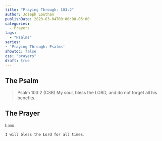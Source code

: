 ```yaml
---
title: "Praying Through: 103:2"
author: Joseph Louthan
publishDate: 2023-03-04T00:00:00-05:00
categories:
  - Prayers
tags:
  - "Psalms"
series:
- 'Praying Through: Psalms'
showtoc: false
css: "prayers"
draft: true
---
```

## The Psalm

>Psalm 103:2 (CSB) My soul, bless the LORD, and do not forget all his benefits. 

## The Prayer

<div style="font-variant: small-caps;">
Lord
</div>

```text
I will bless the Lord for all times.
```
